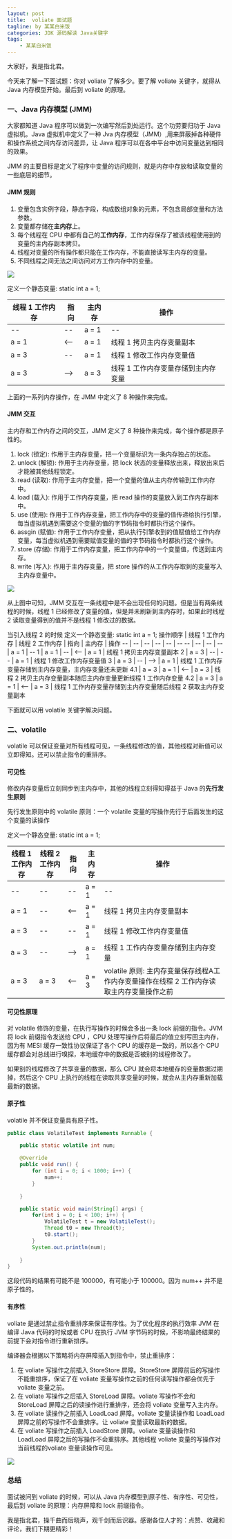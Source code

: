 ```yaml
---
layout: post
title:  voliate 面试题
tagline: by 某某白米饭
categories: JDK 源码解读 Java关键字
tags: 
    - 某某白米饭
---
```


大家好，我是指北君。

今天来了解一下面试题：你对 voliate 了解多少。要了解 voliate 关键字，就得从 Java 内存模型开始。最后到 voliate 的原理。

<!--more-->

### 一、Java 内存模型 (JMM)

大家都知道 Java 程序可以做到一次编写然后到处运行。这个功劳要归功于 Java 虚拟机。Java 虚拟机中定义了一种 Jva 内存模型（JMM）,用来屏蔽掉各种硬件和操作系统之间内存访问差异，让 Java 程序可以在各中平台中访问变量达到相同的效果。

JMM 的主要目标是定义了程序中变量的访问规则，就是内存中存放和读取变量的一些底层的细节。

#### JMM 规则

1. 变量包含实例字段，静态字段，构成数组对象的元素，不包含局部变量和方法参数。
2. 变量都存储在**主内存**上。
3. 每个线程在 CPU 中都有自己的**工作内存**，工作内存保存了被该线程使用到的变量的主内存副本拷贝。
4. 线程对变量的所有操作都只能在工作内存，不能直接读写主内存的变量。
5. 不同线程之间无法之间访问对方工作内存中的变量。

![](http://www.javanorth.cn/assets/images/2021/voliate/0.png)

定义一个静态变量: static int a = 1;

线程 1 工作内存 | 指向 | 主内存 | 操作
-- | -- | -- | --
-- | -- | a = 1 | --
a = 1 | <-- | a = 1 | 线程 1 拷贝主内存变量副本
a = 3 | -- | a = 1 | 线程 1 修改工作内存变量值
a = 3 | --> | a = 3 | 线程 1 工作内存变量存储到主内存变量

上面的一系列内存操作，在 JMM 中定义了 8 种操作来完成。

#### JMM 交互

主内存和工作内存之间的交互，JMM 定义了 8 种操作来完成，每个操作都是原子性的。

1. lock (锁定): 作用于主内存变量，把一个变量标识为一条内存独占的状态。
2. unlock (解锁): 作用于主内存变量，把 lock 状态的变量释放出来，释放出来后才能被其他线程锁定。
3. read (读取): 作用于主内存变量，把一个变量的值从主内存传输到工作内存中。
4. load (载入): 作用于工作内存变量，把 read 操作的变量放入到工作内存副本中。
5. use (使用): 作用于工作内存变量，把工作内存中的变量的值传递给执行引擎，每当虚拟机遇到需要这个变量的值的字节码指令时都执行这个操作。
6. assgin (赋值): 作用于工作内存变量，把从执行引擎收到的值赋值给工作内存变量，每当虚拟机遇到需要赋值变量的值的字节码指令时都执行这个操作。
7. store (存储): 作用于工作内存变量，把工作内存中的一个变量值，传送到主内存。
8. write (写入): 作用于主内存变量，把 store 操作的从工作内存取到的变量写入主内存变量中。

![](http://www.javanorth.cn/assets/images/2021/voliate/1.png)

从上图中可知，JMM 交互在一条线程中是不会出现任何的问题。但是当有两条线程的时候，线程 1 已经修改了变量的值，但是并未刷新到主内存时，如果此时线程 2 读取变量得到的值并不是线程 1 修改过的数据。


当引入线程 2 的时候
定义一个静态变量: static int a = 1;
操作顺序 | 线程 1 工作内存 | 线程 2 工作内存 | 指向 | 主内存 | 操作
-- | -- | -- | -- | -- | --
-- | -- | -- | -- | a = 1 | --
1 | a = 1 | -- | <-- | a = 1 | 线程 1 拷贝主内存变量副本
2 | a = 3 | -- | -- | a = 1 | 线程 1 修改工作内存变量值
3 | a = 3 | -- | --> | a = 1 | 线程 1 工作内存变量存储到主内存变量，主内存变量还未更新
4.1 | a = 3 |  a = 1 | <-- | a = 3 | 线程 2 拷贝主内存变量副本随后主内存变量更新线程 1 工作内存变量
4.2 | a = 3 |  a = 1 | <-- | a = 3 | 线程 1 工作内存变量存储到主内存变量随后线程 2 获取主内存变量副本

下面就可以用 volatile 关键字解决问题。

### 二、volatile

volatile 可以保证变量对所有线程可见，一条线程修改的值，其他线程对新值可以立即得知。还可以禁止指令的重排序。

#### 可见性 

修改内存变量后立刻同步到主内存中，其他的线程立刻得知得益于 Java 的**先行发生原则**

先行发生原则中的 volatile 原则：一个 volatile 变量的写操作先行于后面发生的这个变量的读操作

定义一个静态变量: static int a = 1;

线程 1 工作内存 | 线程 2 工作内存 | 指向 | 主内存 | 操作
-- | -- | -- | -- | --
-- | -- | -- | a = 1 | --
a = 1 | -- | <-- | a = 1 | 线程 1 拷贝主内存变量副本
a = 3 | -- | -- | a = 1 | 线程 1 修改工作内存变量值
a = 3 | -- | --> | a = 1 | 线程 1 工作内存变量存储到主内存变量
a = 3 |  a = 3 | <-- | a = 3 | volatile 原则: 主内存变量保存线程A工作内存变量操作在线程 2 工作内存读取主内存变量操作之前

#### 可见性原理

对 volatile 修饰的变量，在执行写操作的时候会多出一条 lock 前缀的指令。JVM 将 lock 前缀指令发送给 CPU ，CPU 处理写操作后将最后的值立刻写回主内存，因为有 MESI 缓存一致性协议保证了各个 CPU 的缓存是一致的，所以各个 CPU 缓存都会对总线进行嗅探，本地缓存中的数据是否被别的线程修改了。
 
如果别的线程修改了共享变量的数据，那么 CPU 就会将本地缓存的变量数据过期掉，然后这个 CPU 上执行的线程在读取共享变量的时候，就会从主内存重新加载最新的数据。


#### 原子性

volatile 并不保证变量具有原子性。

```java
public class VolatileTest implements Runnable {

    public static volatile int num;

    @Override
    public void run() {
        for (int i = 0; i < 1000; i++) {
            num++;
        }

    }

    public static void main(String[] args) {
        for(int i = 0; i < 100; i++) {
            VolatileTest t = new VolatileTest();
            Thread t0 = new Thread(t);
            t0.start();
        }
        System.out.println(num);
        
    }
}
```
这段代码的结果有可能不是 100000，有可能小于 100000。因为 num++ 并不是原子性的。


#### 有序性

voliate 是通过禁止指令重排序来保证有序性。为了优化程序的执行效率 JVM 在编译 Java 代码的时候或者 CPU 在执行 JVM 字节码的时候，不影响最终结果的前提下会对指令进行重新排序。

编译器会根据以下策略将内存屏障插入到指令中，禁止重排序：

1. 在 voliate 写操作之前插入 StoreStore 屏障。StoreStore 屏障前后的写操作不能重排序，保证了在 voliate 变量写操作之前的任何读写操作都会优先于 voliate 变量之前。
2. 在 voliate 写操作之后插入 StoreLoad 屏障。voliate 写操作不会和 StoreLoad 屏障之后的读操作进行重排序，还会将 voliate 变量写入主内存。
3. 在 voliate 读操作之前插入 LoadLoad 屏障。voliate 变量读操作和 LoadLoad 屏障之前的写操作不会重排序。让 voliate 变量读取最新的数据。
4. 在 voliate 写操作之前插入 LoadStore 屏障。voliate 变量读操作和 LoadLoad 屏障之后的写操作不会重排序。其他线程 voliate 变量的写操作对当前线程的voliate 变量读操作可见。

![](http://www.javanorth.cn/assets/images/2021/voliate/2.png)

### 总结

面试被问到 voliate 的时候，可以从 Java 内存模型到原子性、有序性、可见性，最后到 voliate 的原理：内存屏障和 lock 前缀指令。

我是指北君，操千曲而后晓声，观千剑而后识器。感谢各位人才的：点赞、收藏和评论，我们下期更精彩！
